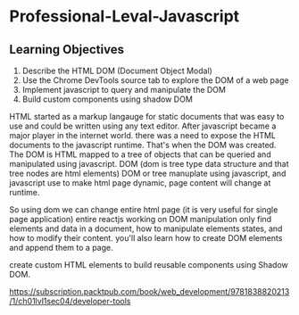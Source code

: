 # Professional-Leval-Javascript
## Learning Objectives
1. Describe the HTML DOM (Document Object Modal)
2. Use the Chrome DevTools source tab to explore the DOM of a web page
3. Implement javascript to query and manipulate the DOM
4. Build custom components using shadow DOM


HTML started as a markup langauge for static documents that was easy to use and could be written using any text editor. After javascript became a major player in the internet world. there was a need to expose the HTML documents to the javascript runtime.
That's when the DOM was created. The DOM is HTML mapped to a tree of objects that can be queried and manipulated using javascript.
DOM (dom is tree type data structure and that tree nodes are html elements)
DOM or tree manuplate using javascript, and javascript use to make html page dynamic, page content will change at runtime.

So using dom we can change entire html page (it is very useful for single page application) 
entire reactjs working on DOM manipulation only
find elements and data in a document, how to manipulate elements states, and how to modify their content. you'll also learn how to create DOM elements and append them to a page.

create custom HTML elements to build reusable components using Shadow DOM.

https://subscription.packtpub.com/book/web_development/9781838820213/1/ch01lvl1sec04/developer-tools